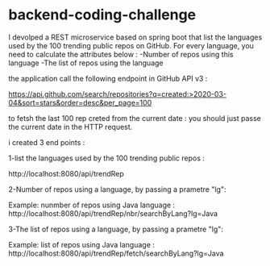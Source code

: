 # backend-coding-challenge

I devolped a REST microservice based on spring boot that list the languages used by the 100 trending public repos on GitHub.
    For every language, you need to calculate the attributes below :
        -Number of repos using this language
        -The list of repos using the language

the application call the following endpoint in GitHub API v3 : 

https://api.github.com/search/repositories?q=created:>2020-03-04&sort=stars&order=desc&per_page=100

to fetsh the last 100 rep creted from the current date : you should just passe the current date in the HTTP request. 


i created 3 end points :

1-list the languages used by the 100 trending public repos :

http://localhost:8080/api/trendRep

2-Number of repos using a language, by passing a prametre "lg":  

Example: nunmber of repos using Java language :
http://localhost:8080/api/trendRep/nbr/searchByLang?lg=Java

3-The list of repos using a language, by passing a prametre "lg":

Example: list of repos using Java language :
http://localhost:8080/api/trendRep/fetch/searchByLang?lg=Java



